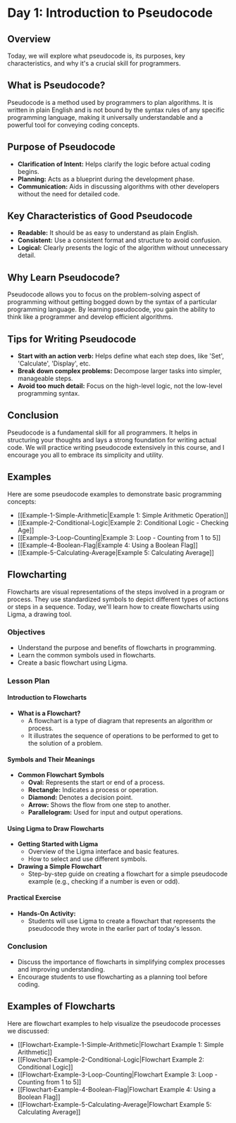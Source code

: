 # Day 1: Introduction to Pseudocode

## Overview
Today, we will explore what pseudocode is, its purposes, key characteristics, and why it's a crucial skill for programmers.

## What is Pseudocode?
Pseudocode is a method used by programmers to plan algorithms. It is written in plain English and is not bound by the syntax rules of any specific programming language, making it universally understandable and a powerful tool for conveying coding concepts.

## Purpose of Pseudocode
- **Clarification of Intent:** Helps clarify the logic before actual coding begins.
- **Planning:** Acts as a blueprint during the development phase.
- **Communication:** Aids in discussing algorithms with other developers without the need for detailed code.

## Key Characteristics of Good Pseudocode
- **Readable:** It should be as easy to understand as plain English.
- **Consistent:** Use a consistent format and structure to avoid confusion.
- **Logical:** Clearly presents the logic of the algorithm without unnecessary detail.

## Why Learn Pseudocode?
Pseudocode allows you to focus on the problem-solving aspect of programming without getting bogged down by the syntax of a particular programming language. By learning pseudocode, you gain the ability to think like a programmer and develop efficient algorithms.

## Tips for Writing Pseudocode
- **Start with an action verb:** Helps define what each step does, like 'Set', 'Calculate', 'Display', etc.
- **Break down complex problems:** Decompose larger tasks into simpler, manageable steps.
- **Avoid too much detail:** Focus on the high-level logic, not the low-level programming syntax.

## Conclusion
Pseudocode is a fundamental skill for all programmers. It helps in structuring your thoughts and lays a strong foundation for writing actual code. We will practice writing pseudocode extensively in this course, and I encourage you all to embrace its simplicity and utility.

## Examples
Here are some pseudocode examples to demonstrate basic programming concepts:

- [[Example-1-Simple-Arithmetic|Example 1: Simple Arithmetic Operation]]
- [[Example-2-Conditional-Logic|Example 2: Conditional Logic - Checking Age]]
- [[Example-3-Loop-Counting|Example 3: Loop - Counting from 1 to 5]]
- [[Example-4-Boolean-Flag|Example 4: Using a Boolean Flag]]
- [[Example-5-Calculating-Average|Example 5: Calculating Average]]


## Flowcharting
Flowcharts are visual representations of the steps involved in a program or process. They use standardized symbols to depict different types of actions or steps in a sequence. Today, we'll learn how to create flowcharts using Ligma, a drawing tool.

### Objectives
- Understand the purpose and benefits of flowcharts in programming.
- Learn the common symbols used in flowcharts.
- Create a basic flowchart using Ligma.

### Lesson Plan

#### Introduction to Flowcharts
- **What is a Flowchart?**
  - A flowchart is a type of diagram that represents an algorithm or process.
  - It illustrates the sequence of operations to be performed to get to the solution of a problem.

#### Symbols and Their Meanings
- **Common Flowchart Symbols**
  - **Oval:** Represents the start or end of a process.
  - **Rectangle:** Indicates a process or operation.
  - **Diamond:** Denotes a decision point.
  - **Arrow:** Shows the flow from one step to another.
  - **Parallelogram:** Used for input and output operations.

#### Using Ligma to Draw Flowcharts
- **Getting Started with Ligma**
  - Overview of the Ligma interface and basic features.
  - How to select and use different symbols.
- **Drawing a Simple Flowchart**
  - Step-by-step guide on creating a flowchart for a simple pseudocode example (e.g., checking if a number is even or odd).

#### Practical Exercise
- **Hands-On Activity:**
  - Students will use Ligma to create a flowchart that represents the pseudocode they wrote in the earlier part of today's lesson.

### Conclusion
- Discuss the importance of flowcharts in simplifying complex processes and improving understanding.
- Encourage students to use flowcharting as a planning tool before coding.

## Examples of Flowcharts
Here are flowchart examples to help visualize the pseudocode processes we discussed:

- [[Flowchart-Example-1-Simple-Arithmetic|Flowchart Example 1: Simple Arithmetic]]
- [[Flowchart-Example-2-Conditional-Logic|Flowchart Example 2: Conditional Logic]]
- [[Flowchart-Example-3-Loop-Counting|Flowchart Example 3: Loop - Counting from 1 to 5]]
- [[Flowchart-Example-4-Boolean-Flag|Flowchart Example 4: Using a Boolean Flag]]
- [[Flowchart-Example-5-Calculating-Average|Flowchart Example 5: Calculating Average]]
